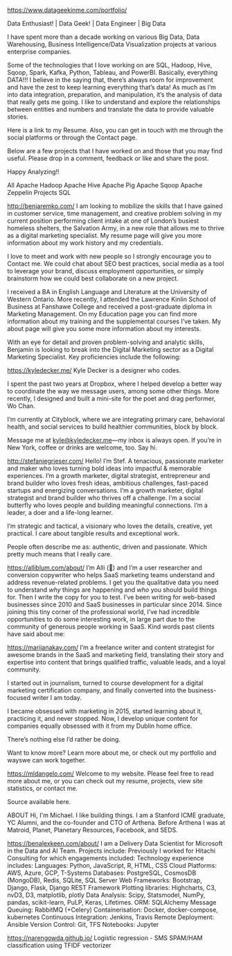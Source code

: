 https://www.datageekinme.com/portfolio/

Data Enthusiast! | Data Geek! | Data Engineer | Big Data

I have spent more than a decade working on various Big Data, Data Warehousing, Business Intelligence/Data Visualization projects at various enterprise companies.

Some of the technologies that I love working on are SQL, Hadoop, Hive, Sqoop, Spark, Kafka, Python, Tableau, and PowerBI. Basically, everything DATA!!! 
I believe in the saying that, there’s always room for improvement and have the zest to keep learning everything that’s data! As much as I’m into data integration, preparation, and manipulation, it’s the analysis of data that really gets me going. I like to understand and explore the relationships between entities and numbers and translate the data to provide valuable stories.

Here is a link to my Resume. Also, you can get in touch with me through the social platforms or through the Contact page.

Below are a few projects that I have worked on and those that you may find useful. Please drop in a comment, feedback or like and share the post.

Happy Analyzing!!

All
Apache Hadoop
Apache Hive
Apache Pig
Apache Sqoop
Apache Zeppelin
Projects
SQL

http://benjaremko.com/
I am looking to mobilize the skills that I have gained in customer service, time management, and creative problem solving in my current position performing client intake at one of London’s busiest homeless shelters, the Salvation Army, in a new role that allows me to thrive as a digital marketing specialist. My resume page will give you more information about my work history and my credentials. 

I love to meet and work with new people so I strongly encourage you to Contact me. We could chat about SEO best practices, social media as a tool to leverage your brand, discuss employment opportunities, or simply brainstorm how we could best collaborate on a new project.

I received a BA in English Language and Literature at the University of Western Ontario. More recently, I attended the Lawrence Kinlin School of Business at Fanshawe College and received a post-graduate diploma in Marketing Management. On my Education page you can find more information about my training and the supplemental courses I’ve taken. My about page will give you some more information about my interests.

With an eye for detail and proven problem-solving and analytic skills, Benjamin is looking to break into the Digital Marketing sector as a Digital Marketing Specialist.  Key proficiencies include the following:

https://kyledecker.me/
Kyle Decker is a designer who codes.

I spent the past two years at Dropbox, where I helped develop a better way to coordinate the way we message users, among some other things. More recently, I designed and built a mini-site for the poet and drag performer, Wo Chan.

I’m currently at Cityblock, where we are integrating primary care, behavioral health, and social services to build healthier communities, block by block.

Message me at kyle@kyledecker.me—my inbox is always open. If you’re in New York, coffee or drinks are welcome, too. Say hi.

http://stefaniegrieser.com/
Hello! I’m Stef.
A tenacious, passionate marketer and maker who loves turning bold ideas into impactful & memorable experiences.
I’m a growth marketer, digital strategist, entrepreneur and brand builder who loves fresh ideas, ambitious challenges, fast-paced startups and energizing conversations.
I’m a growth marketer, digital strategist and brand builder who thrives off a challenge. I’m a social butterfly who loves people and building meaningful connections. I’m a leader, a doer and a life-long learner.

I’m strategic and tactical, a visionary who loves the details, creative, yet practical. I care about tangible results and exceptional work.

People often describe me as: authentic, driven and passionate. Which pretty much means that I really care.

https://alliblum.com/about/
I’m Alli (👋) and I’m a user researcher and conversion copywriter who helps SaaS marketing teams understand and address revenue-related problems. I get you the qualitative data you need to understand *why* things are happening and *who* you should build things for. Then I write the copy for you to test.
I’ve been writing for web-based businesses since 2010 and SaaS businesses in particular since 2014. Since joining this tiny corner of the professional world, I’ve had incredible opportunities to do some interesting work, in large part due to the community of generous people working in SaaS.
Kind words past clients have said about me:

https://marijanakay.com/
I’m a freelance writer and content strategist for awesome brands in the SaaS and marketing field, translating their story and expertise into content that brings qualified traffic, valuable leads, and a loyal community.

I started out in journalism, turned to course development for a digital marketing certification company, and finally converted into the business-focused writer I am today.

I became obsessed with marketing in 2015, started learning about it, practicing it, and never stopped. Now, I develop unique content for companies equally obsessed with it from my Dublin home office.

There’s nothing else I’d rather be doing.

Want to know more? Learn more about me, or check out my portfolio and wayswe can work together.

https://mldangelo.com/
Welcome to my website. Please feel free to read more about me, or you can check out my resume, projects, view site statistics, or contact me.

Source available here.

ABOUT
Hi, I'm Michael. I like building things. I am a Stanford ICME graduate, YC Alumni, and the co-founder and CTO of Arthena. Before Arthena I was at Matroid, Planet, Planetary Resources, Facebook, and SEDS.

https://benalexkeen.com/about/
I am a Delivery Data Scientist for Microsoft in the Data and AI Team.
Projects include:
Previously I worked for Hitachi Consulting for which engagements included:
Technology experience includes:
Languages: Python, JavaScript, R, HTML, CSS
Cloud Platforms: AWS, Azure, GCP, T-Systems
Databases: PostgreSQL, CosmosDB (MongoDB), Redis, SQLite, SQL Server
Web Frameworks: Bootstrap, Django, Flask, Django REST Framework
Plotting libraries: Highcharts, C3, nvD3, D3, matplotlib, plotly
Data Analysis: Scipy, Statsmodel, NumPy, pandas, scikit-learn, PuLP, Keras, Lifetimes.
ORM: SQLAlchemy
Message Queuing: RabbitMQ (+Celery)
Containerisation: Docker, docker-compose, kubernetes
Continuous Integration: Jenkins, Travis
Remote Deployment: Ansible
Version Control: Git, TFS
Notebooks: Jupyter

https://narengowda.github.io/
Logistic regression - SMS SPAM/HAM classification using TFIDF vectorizer
